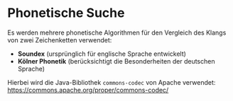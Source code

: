 # Phonetische Suche

Es werden mehrere phonetische Algorithmen für den Vergleich des Klangs
von zwei Zeichenketten verwendet:

* **Soundex** (ursprünglich für englische Sprache entwickelt)
* **Kölner Phonetik** (berücksichtigt die Besonderheiten der deutschen Sprache)

Hierbei wird die Java-Bibliothek `commons-codec` von Apache verwendet:
https://commons.apache.org/proper/commons-codec/
